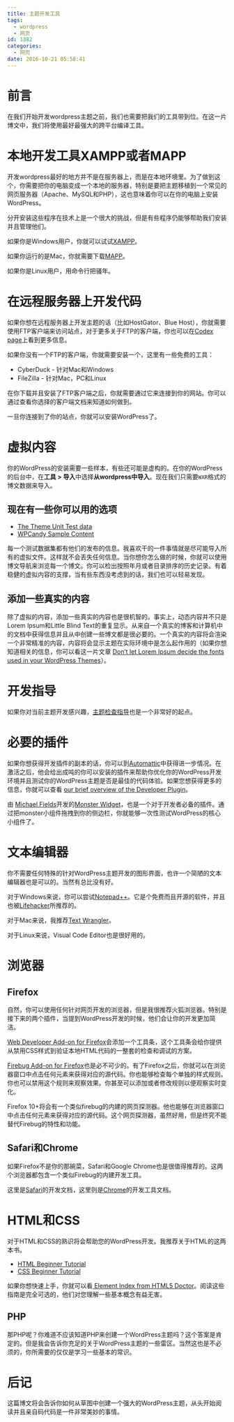 ```yaml
---
title: 主题开发工具
tags:
  - wordpress
  - 网页
id: 1382
categories:
  - 网页
date: 2016-10-21 05:58:41
---
```


# 前言

在我们开始开发wordpress主题之前，我们也需要把我们的工具带到位。在这一片博文中，我们将使用最好最强大的跨平台编译工具。

# 本地开发工具XAMPP或者MAPP

开发wordpress最好的地方并不是在服务器上，而是在本地环境里。为了做到这个，你需要把你的电脑变成一个本地的服务器，特别是要把主题移植到一个常见的网页服务器（Apache、MySQL和PHP），这也意味着你可以在你的电脑上安装WordPress。

分开安装这些程序在技术上是一个很大的挑战，但是有些程序仍能够帮助我们安装并且管理他们。

如果你是Windows用户，你就可以试试[XAMPP](http://www.apachefriends.org/en/xampp-windows.html)。

如果你运行的是Mac，你就需要下载[MAPP](http://www.mamp.info/en/index.html)。

如果你是Linux用户，用命令行把骚年。

# 在远程服务器上开发代码

如果你想在远程服务器上开发主题的话（比如HostGator、Blue Host），你就需要使用FTP客户端来访问站点，对于更多关于FTP的客户端，你也可以在[Codex page](http://codex.wordpress.org/FTP_Clients)上看到更多信息。

如果你没有一个FTP的客户端，你就需要安装一个，这里有一些免费的工具：

*   CyberDuck - 针对Mac和Windows
*   FileZilla - 针对Mac，PC和Linux

在你下载并且安装了FTP客户端之后，你就需要通过它来连接到你的网站。你可以通过查看你选择的客户端文档来知道如何做到。

一旦你连接到了你的站点，你就可以安装WordPress了。

# 虚拟内容

你的WordPress的安装需要一些样本，有些还可能是虚构的。在你的WordPress的后台中，在**工具 &gt; 导入**中选择**从wordpress中导入**。现在我们只需要`WXR`格式的博文数据来导入。

## 现在有一些你可以用的选项

*   [The Theme Unit Test data](http://codex.wordpress.org/Theme_Unit_Test)
*   [WPCandy Sample Content](http://wpcandy.com/articles/easier-theme-development-with-the-sample-post-collection.html)

每一个测试数据集都有他们的发布的信息。我喜欢干的一件事情就是尽可能导入所有的虚拟文件。这样就不会丢失任何信息。当你想你怎么做的时候，你就可以使用博文导航来浏览每一个博文。你可以检出按照年月或者目录排序的历史记录。有着稳健的虚拟内容的支撑，当有些东西没考虑到的话，我们也可以轻易发现。

## 添加一些真实的内容

除了虚拟的内容，添加一些真实的内容也是很机智的。事实上，动态内容并不只是Lorem Ipsum和Little Blind Text的重复显示。从来自一个真实的博客和计算机中的文档中获得信息并且从中创建一些博文都是很必要的。一个真实的内容将会渲染一个非常精准的内容，内容将会显示主题在实际环境中是怎么起作用的（如果你想知道相关的信息，你可以看这一片文章 [Don’t let Lorem Ipsum decide the fonts used in your WordPress Themes](https://themeshaper.com/2012/02/27/dont-let-lorem-ipsum-decide-the-fonts-used-in-your-wordpress-themes/)）。

# 开发指导

如果你对当前主题开发感兴趣，[主题检查指导](http://codex.wordpress.org/Theme_Review)也是一个非常好的起点。

# 必要的插件

如果你想获得开发插件的副本的话，你可以到[Automattic](http://automattic.com/)中获得进一步情况。在激活之后，他会给出成吨的你可以安装的插件来帮助你优化你的WordPress开发环境并且测试你的WordPress主题是否是最佳的代码体验。如果您想获得更多的信息，你就可以查看 [our brief overview of the Developer Plugin](https://themeshaper.com/2012/09/20/developer-plugin-v1-1-optimize-your-theme-development-environment/ "Developer plugin v1.1: Optimize Your Theme Development Environment")。

由 [Michael Fields](http://wordpress.mfields.org/)开发的[Monster Widget](https://themeshaper.com/2012/05/15/introducing-the-monster-widget/ "Introducing the Monster Widget")，也是一个对于开发者必备的插件。通过把monster小组件拖拽到你的侧边栏，你就能够一次性测试WordPress的核心小组件了。

# 文本编辑器

你不需要任何特殊的针对WordPress主题开发的图形界面，也许一个简陋的文本编辑器也是可以的。当然有总比没有好。

对于Windows来说，你可以尝试[Notepad++](http://notepad-plus.sourceforge.net/uk/site.htm)。它是个免费而且开源的软件，并且也被[Lifehacker](http://lifehacker.com/385929/best-text-editors)所推荐的。

对于Mac来说，我推荐[Text Wrangler](http://www.barebones.com/products/TextWrangler/)。

对于Linux来说，Visual Code Editor也是很好用的。

# 浏览器

## Firefox

自然，你可以使用任何针对网页开发的浏览器，但是我很推荐火狐浏览器。特别是接下来的两个插件，当提到WordPress开发的时候，他们会让你的开发更加简洁。

[Web Developer Add-on for Firefox](https://addons.mozilla.org/en-US/firefox/addon/60)会添加一个工具条，这个工具条会给你提供从禁用CSS样式到验证本地HTML代码的一整套的检查和调试的方案。

[Firebug Add-on for Firefox](https://addons.mozilla.org/en-US/firefox/addon/1843)也是必不可少的。有了Firefox之后，你就可以在浏览器窗口中点击任何元素来获得对应的源代码。你也能够检查每个单独的样式规则。你也可以禁用这个规则来观察效果。你甚至可以添加或者修改规则以便观察实时变化。

Firefox 10+将会有一个类似firebug的内建的网页探测器。他也能够在浏览器窗口中点击任何元素来获得对应的源代码。这个网页探测器，虽然好用，但是终究不能替代Firebug的特性和功能。

## Safari和Chrome

如果Firefox不是你的那碗菜，Safari和Google Chrome也是很值得推荐的。这两个浏览器都包含一个类似Firebug的内建开发工具。

这里是[Safari](https://developer.apple.com/technologies/safari/developer-tools.html)的开发文档，这里则是[Chrome](http://developers.google.com/chrome-developer-tools/docs/overview)的开发工具文档。

# HTML和CSS

对于HTML和CSS的熟识将会帮助您的WordPress开发。我推荐关于HTML的这两本书。

*   [HTML Beginner Tutorial](http://htmldog.com/guides/htmlbeginner/)
*   [CSS Beginner Tutorial](http://www.htmldog.com/guides/cssbeginner/)

如果你想快速上手，你就可以看[ Element Index from HTML5 Doctor](http://html5doctor.com/element-index/)。阅读这些指南是完全可选的，他们对您理解一些基本概念有益无害。

## PHP

那PHP呢？你难道不应该知道PHP来创建一个WordPress主题吗？这个答案是肯定的。但是我会告诉你充足的关于WordPress主题的一些雷区。当然这也是不必须的，你所需要的仅仅是学习一些基本的常识。

# 后记

这篇博文将会告诉你如何从草图中创建一个强大的WordPress主题，从头开始阅读并且亲自码代码是一件非常美妙的事情。